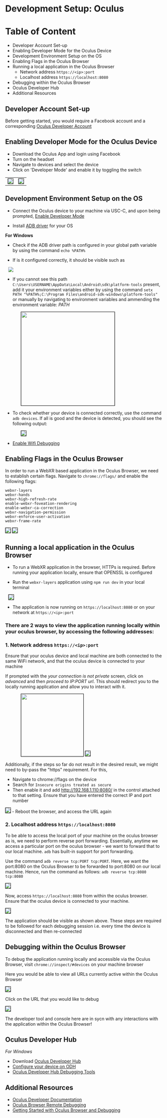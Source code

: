 # Development Setup: Oculus

# Table of Content
- Developer Account Set-up
- Enabling Developer Mode for the Oculus Device
- Development Environment Setup on the OS
- Enabling Flags in the Oculus Browser
- Running a local application in the Oculus Browser
    - Network address `https://<ip>:port` 
    - Localhost address `https://localhost:8080`
- Debugging within the Oculus Browser
- Oculus Developer Hub
- Additional Resources

## Developer Account Set-up
Before getting started, you would require a Facebook account and a corresponding [Oculus Developer Account](https://developer.oculus.com/)


## Enabling Developer Mode for the Oculus Device
- Download the Oculus App and login using Facebook
- Turn on the headset
- Navigate to devices and select the device
- Click on 'Developer Mode' and enable it by toggling the switch

<table>
    <tr>
        <td> <img src="./assests/OculusDeveloperMode.PNG" style="border: 1px solid black"/></td>
        <td> <img src="./assests/EnableDevMode.PNG" style="border: 1px solid black"/> </td>
    </tr>
</table>

## Development Environment Setup on the OS
- Connect the Oculus device to your machine via USC-C, and upon being prompted, [Enable Developer Mode](https://developer.oculus.com/documentation/native/android/mobile-device-setup/)

- Install [ADB driver](https://developer.oculus.com/downloads/package/oculus-adb-drivers/) for your OS 

__For Windows__

- Check if the ADB driver path is configured in your global path variable by using the command `echo %PATH%`

- If is it configured correctly, it should be visible such as
 <img src="./assests/ADB_AddedToPath.PNG" style="margin-left: 10px;"/>

- If you cannot see this path `C:\Users\USERNAME\AppData\Local\Android\sdk\platform-tools` present, add it your environment variables either by using the command `setx PATH "%PATH%;C:\Program Files\android-sdk-windows\platform-tools"` or manually by navigating to environment variables and ammending the environment variable: *PATH*

 <img src="./assests/ADB_PathVar.PNG" style="border: 1px solid black; margin-left: 50px; height: 300px;"/>

- To check whether your device is connected correctly, use the command `adb devices`. If all is good and the device is detected, you should see the following output:

 <img src="./assests/adbDevices.PNG" style="border: 1px solid black; margin-left: 50px;"/>

-  [Enable Wifi Debugging](https://developer.oculus.com/documentation/oculus-browser/browser-remote-debugging/)


## Enabling Flags in the Oculus Browser
In order to run a WebXR based application in the Oculus Browser, we need to establish certain flags. Navigate to `chrome://flags/` and enable the following flags:

    webxr-layers
    webxr-hands
    webxr-high-refresh-rate
    enable-webxr-foveation-rendering
    enable-webxr-ca-correction
    webxr-navigation-permission
    webxr-enforce-user-activation
    webxr-frame-rate

<img src="./assests/oculus_flags.PNG" style="border: 1px solid black"/>
<img src="./assests/oculus_flags2.PNG" style="border: 1px solid black"/>

## Running a local application in the Oculus Browser
- To run a WebXR application in the browser, HTTPs is required. Before running your application locally, ensure that OPENSSL is configured 

- Run the `webxr-layers` application using `npm run dev` in your local terminal
<img src="./assests/npmrundev.PNG" style="border: 1px solid black; margin-left:  10px"/>

- The application is now running on `https://localhost:8080` or on your network at `https://<ip>:port`

### __There are 2 ways to view the application running locally within your oculus browser, by accessing the following addresses:__


###  1. Network address `https://<ip>:port` 
Ensure that your oculus device and local machine are both connected to the same WiFi network, and that the oculus device is connected to your machine

If prompted with the *your connection is not private* screen, click on *advanced* and then *proceed to _IP:PORT_ url*. This  should redirect you to the locally running application and allow you to interact with it.

<img src="./assests/network_security.PNG" style="border: 1px solid black; height: 200px; margin-left:50px;"/>
<img src="./assests/ipaddress.PNG" style="border: 1px solid black"/> 

Additionally, if the steps so far do not result in the desired result, we might need to  by-pass the "https" requirement. For this,
- Navigate to chrome://flags on the device
- Search for `Insecure origins treated as secure`
- Then enable it and add http://192.168.1.110:8080/ in the control attached to that setting. Ensure that you have entered the correct IP and port number
<img src="./assests/insecureOrigins.PNG" style="border: 1px solid black"/> 
- Reboot the browser, and access the URL again

### 2. Localhost address `https://localhost:8080`

To be able to access the local port of your machine on the oculus browser as is, we need to perform reverse port forwarding. Essentially, anytime we access a particular port on the oculus browser - we want to forward that to our local machine. `adb` has built-in support for port forwarding.

Use the command `adb reverse tcp:PORT tcp:PORT`. Here, we want the port:8080 on the Oculus Browser to be forwarded to port:8080 on our local machine. Hence, run the command as follows:
`adb reverse tcp:8080 tcp:8080`

<img src="./assests/portforwarding.PNG" style="border: 1px solid black"/>

Now, access  `https://localhost:8080` from within the oculus browser.  Ensure that the oculus device is connected to your machine.

<img src="./assests/localhost8080.PNG" style="border: 1px solid black"/>

The application should be visible as shown above. These steps are required to be followed for each debugging session i.e. every time the device is disconnected and then re-connected

## Debugging within the Oculus Browser
To debug the application running locally and accessible via the Oculus Browser, visit `chrome://inspect/#devices` on your machine browser

Here you would be able to view all URLs currently active within the Oculus Browser

<img src="./assests/inspect.PNG" style="border: 1px solid black"/>

Click on the URL that you would like to debug

<img src="./assests/inspectIP8080.PNG" style="border: 1px solid black"/>

The developer tool and console here are in sycn with any interactions with the application within the Oculus Browser!


## Oculus Developer Hub
*For Windows*
- Download [Oculus Developer Hub](https://developer.oculus.com/downloads/package/oculus-developer-hub-win/)
- [Configure your device on ODH](https://developer.oculus.com/documentation/tools/odh/#connect-headset-to-odh)
- [Oculus Developer Hub Debugging Tools](https://developer.oculus.com/documentation/tools/odh-media/)

## Additional Resources
- [Oculus Developer Documentation](https://developer.oculus.com/develop/)
- [Oculus Browser Remote Debugging](https://developer.oculus.com/documentation/oculus-browser/browser-remote-debugging/)
- [Getting Started with Oculus Browser and Debugging](https://developer.oculus.com/webxr/)


